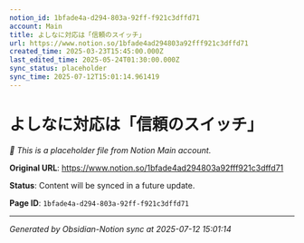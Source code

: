 ```yaml
---
notion_id: 1bfade4a-d294-803a-92ff-f921c3dffd71
account: Main
title: よしなに対応は「信頼のスイッチ」
url: https://www.notion.so/1bfade4ad294803a92fff921c3dffd71
created_time: 2025-03-23T15:45:00.000Z
last_edited_time: 2025-05-24T01:30:00.000Z
sync_status: placeholder
sync_time: 2025-07-12T15:01:14.961419
---
```


# よしなに対応は「信頼のスイッチ」

*🔄 This is a placeholder file from Notion Main account.*

**Original URL**: https://www.notion.so/1bfade4ad294803a92fff921c3dffd71

**Status**: Content will be synced in a future update.

**Page ID**: `1bfade4a-d294-803a-92ff-f921c3dffd71`

---

*Generated by Obsidian-Notion sync at 2025-07-12 15:01:14*

